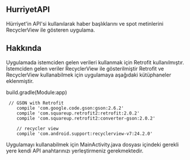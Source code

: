 ## HurriyetAPI

Hürriyet'in API'si kullanılarak haber başlıklarını ve spot metinlerini RecyclerView ile gösteren uygulama.

## Hakkında

Uygulamada istemciden gelen verileri kullanmak için Retrofit kullanılmıştır. İstemciden gelen veriler RecyclerView ile gösterilmiştir
Retrofit ve RecyclerView kullanabilmek için uygulamaya aşağıdaki kütüphaneler eklenmiştir.

build.gradle(Module:app)
```
 // GSON with Retrofit
    compile 'com.google.code.gson:gson:2.6.2'
    compile 'com.squareup.retrofit2:retrofit:2.0.2'
    compile 'com.squareup.retrofit2:converter-gson:2.0.2'

    // recycler view
    compile 'com.android.support:recyclerview-v7:24.2.0'
```

Uygulamayı kullanabilmek için MainActivity.java dosyası içindeki gerekli yere kendi API anahtarınızı yerleştirmeniz gerekmektedir.
